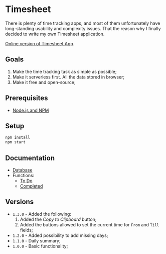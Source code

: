 # Timesheet

There is plenty of time tracking apps, and most of them unfortunately have long-standing usability and complexity issues. That the reason why I finally decided to write my own Timesheet application.

[Online version of Timesheet App](https://time.e-dreams.lv/).

## Goals

1. Make the time tracking task as simple as possible;
2. Make it serverless first. All the data stored in browser;
3. Make it free and open-source;

## Prerequisites

* [Node.js and NPM](https://nodejs.org/en)

## Setup

```bash
npm install
npm start
```

## Documentation

* [Database](./docs/database.md)
* Functions:
  * [To Do](./docs/todo.md)
  * [Completed](./docs/completed.md)

## Versions

- `1.3.0` - Added the following:
  1. Added the _Copy to Clipboard_ button;
  2. Added the buttons allowed to set the current time for `From` and `Till` fields;
- `1.2.0` - Added possibility to add missing days;
- `1.1.0` - Daily summary;
- `1.0.0` - Basic functionality;
